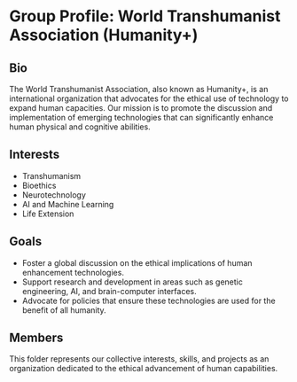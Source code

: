 # Group Profile: World Transhumanist Association (Humanity+)

## Bio
The World Transhumanist Association, also known as Humanity+, is an international organization that advocates for the ethical use of technology to expand human capacities. Our mission is to promote the discussion and implementation of emerging technologies that can significantly enhance human physical and cognitive abilities.

## Interests
- Transhumanism
- Bioethics
- Neurotechnology
- AI and Machine Learning
- Life Extension

## Goals
- Foster a global discussion on the ethical implications of human enhancement technologies.
- Support research and development in areas such as genetic engineering, AI, and brain-computer interfaces.
- Advocate for policies that ensure these technologies are used for the benefit of all humanity.

## Members
This folder represents our collective interests, skills, and projects as an organization dedicated to the ethical advancement of human capabilities.
